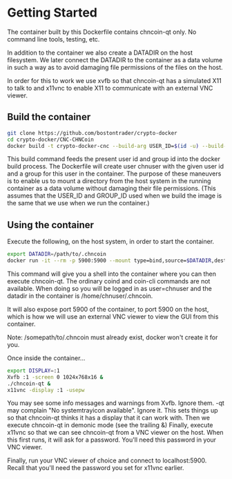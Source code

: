 # Getting Started

The container built by this Dockerfile contains chncoin-qt only.  No command line tools, testing, etc.

In addition to the container we also create a DATADIR on the host filesystem.  We later connect the DATADIR to the container as a data volume in such a way as to avoid damaging file permissions of the files on the host.

In order for this to work we use xvfb so that chncoin-qt has a simulated X11 to talk to and x11vnc to enable X11 to
communicate with an external VNC viewer.

## Build the container

```sh
git clone https://github.com/bostontrader/crypto-docker
cd crypto-docker/CNC-CHNCoin
docker build -t crypto-docker-cnc --build-arg USER_ID=$(id -u) --build-arg GROUP_ID=$(id -g) .
```
This build command feeds the present user id and group id into the docker build process.  The Dockerfile will
create user chnuser with the given user id and a group for this user in the container.  The purpose of these maneuvers
is to enable us to mount a directory from the host system in the running container as a data volume without damaging 
their file permissions.  (This assumes that the USER_ID and GROUP_ID used when we build the image is the same
that we use when we run the container.)


## Using the container

Execute the following, on the host system, in order to start the container.

```sh
export DATADIR=/path/to/.chncoin
docker run -it --rm -p 5900:5900 --mount type=bind,source=$DATADIR,destination=/home/chnuser/.chncoin crypto-docker-cnc
```
This command will give you a shell into the container where you can then execute chncoin-qt.  The ordinary coind and coin-cli commands are not available.
When doing so you will be logged in as user=chnuser and the datadir in the container is /home/chnuser/.chncoin.

It will also expose port 5900 of the container, to port 5900 on the host, which is how we will use an external VNC viewer to view the GUI from this container.

Note: /somepath/to/.chncoin must already exist, docker won't create it for you.

Once inside the container...

```sh
export DISPLAY=:1
Xvfb :1 -screen 0 1024x768x16 &
./chncoin-qt &
x11vnc -display :1 -usepw
```
You may see some info messages and warnings from Xvfb. Ignore them.
-qt may complain "No systemtrayicon available". Ignore it.
This sets things up so that chncoin-qt thinks it has a display that it can work with.
Then we execute chncoin-qt in demonic mode (see the trailing &)
Finally, execute x11vnc so that we can see chncoin-qt from a VNC viewer on the host.  When this first runs, it will ask for a password.  You'll need this password in your VNC viewer.


Finally, run your VNC viewer of choice and connect to localhost:5900. Recall that you'll need the password you set for x11vnc earlier.

